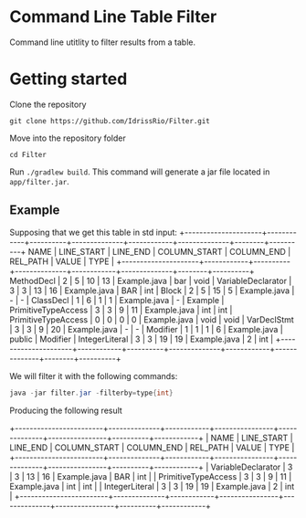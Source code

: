 # Command Line Table Filter
Command line utitlity to filter results from a table. 


# Getting started
Clone the repository
```
git clone https://github.com/IdrissRio/Filter.git
```

Move into the repository folder

```
cd Filter
```

Run `./gradlew build`. This command will generate a jar file located in `app/filter.jar`.

## Example

Supposing that we get this table in std input:
+---------------------+------------+----------+--------------+------------+--------------+--------+----------+
         NAME         | LINE_START | LINE_END | COLUMN_START | COLUMN_END |   REL_PATH   | VALUE  |   TYPE   |
+---------------------+------------+----------+--------------+------------+--------------+--------+----------+
      MethodDecl      |     2      |    5     |      10      |     13     | Example.java |  bar   |   void   |
  VariableDeclarator  |     3      |    3     |      13      |     16     | Example.java |  BAR   |   int    |
         Block        |     2      |    5     |      15      |     5      | Example.java |   -    |    -     |
       ClassDecl      |     1      |    6     |      1       |     1      | Example.java |   -    | Example  |
  PrimitiveTypeAccess |     3      |    3     |      9       |     11     | Example.java |  int   |   int    |
  PrimitiveTypeAccess |     0      |    0     |      0       |     0      | Example.java |  void  |   void   |
      VarDeclStmt     |     3      |    3     |      9       |     20     | Example.java |   -    |    -     |
       Modifier       |     1      |    1     |      1       |     6      | Example.java | public | Modifier |
    IntegerLiteral    |     3      |    3     |      19      |     19     | Example.java |   2    |   int    |
+---------------------+------------+----------+--------------+------------+--------------+--------+----------+

We will filter it with the following commands:
```java
java -jar filter.jar -filterby=type{int}
```
Producing the following result

+------------------------+--------------+------------+----------------+--------------+----------------+----------+------------+
|          NAME          |  LINE_START  |  LINE_END  |  COLUMN_START  |  COLUMN_END  |    REL_PATH    |  VALUE   |    TYPE    |
+------------------------+--------------+------------+----------------+--------------+----------------+----------+------------+
|   VariableDeclarator   |      3       |     3      |       13       |      16      |  Example.java  |   BAR    |    int     |
|   PrimitiveTypeAccess  |      3       |     3      |       9        |      11      |  Example.java  |   int    |    int     |
|     IntegerLiteral     |      3       |     3      |       19       |      19      |  Example.java  |    2     |    int     |
+------------------------+--------------+------------+----------------+--------------+----------------+----------+------------+
